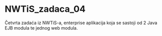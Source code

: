 # NWTiS_zadaca_04
Četvrta zadaća iz NWTiS-a, enterprise aplikacija koja se sastoji od 2 Java EJB modula te jednog web modula.
